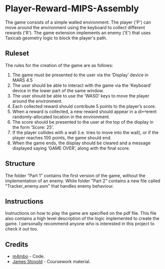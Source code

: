 # Player-Reward-MIPS-Assembly

The game consists of a simple walled environment. The player ('P') can move around the environment using the keyboard to collect different rewards ('R'). The game extension implements an enemy ('E') that uses Taxicab geometry logic to block the player's path.

## Ruleset

The rules for the creation of the game are as follows:

1. The game must be presented to the user via the ‘Display’ device in MARS 4.5
2. The user should be able to interact with the game via the ‘Keyboard’
device in the lower part of the same window.
3. The user should be able to use the ‘WASD’ keys to move the player around
the environment.
4. Each collected reward should contribute 5 points to the player’s score.
5. When a reward is collected, a new reward should appear in a di↵erent
randomly-allocated location in the environment.
6. The score should be presented to the user at the top of the display in the
form ‘Score: 25’.
7. If the player collides with a wall (i.e. tries to move into the wall), or if the
player reaches 100 points, the game should end.
8. When the game ends, the display should be cleared and a message displayed
saying ‘GAME OVER’, along with the final score.

## Structure

The folder "Part 1" contains the first version of the game, without the implementation of an enemy. While folder "Part 2" contains a new file called "Tracker_enemy.asm" that handles enemy behaviour.

## Instructions

Instructions on how to play the game are specified on the pdf file. This file also contains a high level description of the logic implemented to create the game. I personally recommend anyone who is interested in this project to check it out too.

## Credits
* [m4mbo](https://github.com/m4mbo) - Code.
* [James Stovold](https://www.linkedin.com/in/jstovold/) - Coursework material.
